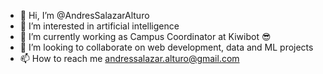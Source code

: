 - 👋 Hi, I’m @AndresSalazarAlturo
- 👀 I’m interested in artificial intelligence
- 🌱 I’m currently working as Campus Coordinator at Kiwibot 😎
- 💞️ I’m looking to collaborate on web development, data and ML projects
- 📫 How to reach me andressalazar.alturo@gmail.com

<!---
AndresSalazarAlturo/AndresSalazarAlturo is a ✨ special ✨ repository because its `README.md` (this file) appears on your GitHub profile.
You can click the Preview link to take a look at your changes.
--->
